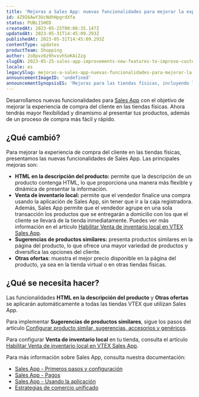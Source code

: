 ```yaml
---
title: 'Mejoras a Sales App: nuevas funcionalidades para mejorar la experiencia del cliente en la tienda física'
id: 4Z9I6AwY3UcNdhHpgrdXfa
status: PUBLISHED
createdAt: 2023-05-25T00:06:35.147Z
updatedAt: 2023-05-31T14:45:09.293Z
publishedAt: 2023-05-31T14:45:09.293Z
contentType: updates
productTeam: Shopping
author: 2o8pvz6z9hvxvhSoKAiZzg
slugEN: 2023-05-25-sales-app-improvements-new-features-to-improve-customer-experience-in
locale: es
legacySlug: mejoras-a-sales-app-nuevas-funcionalidades-para-mejorar-la-experiencia-del
announcementImageID: 'undefined'
announcementSynopsisES: 'Mejoras para las tiendas físicas, incluyendo la nueva funcionalidad Venta en mano y sugerencias de productos similares.'
---
```


Desarrollamos nuevas funcionalidades para [Sales App](https://apps.vtex.com/vtex-instore/p) con el objetivo de mejorar la experiencia de compra del cliente en las tiendas físicas. Ahora tendrás mayor flexibilidad y dinamismo al presentar tus productos, además de un proceso de compra más fácil y rápido.

## ¿Qué cambió?

Para mejorar la experiencia de compra del cliente en las tiendas físicas, presentamos las nuevas funcionalidades de Sales App. Las principales mejoras son:

* **HTML en la descripción del producto:** permite que la descripción de un producto contenga HTML, lo que proporciona una manera más flexible y dinámica de presentar la información.
* **Venta de inventario local:** permite que el vendedor finalice una compra usando la aplicación de Sales App, sin tener que ir a la caja registradora. Además, Sales App permite que el vendedor agrupe en una sola transacción los productos que se entregarán a domicilio con los que el cliente se llevará de la tienda inmediatamente. Puedes ver más información en el artículo [Habilitar Venta de inventario local en VTEX Sales App](/es/tutorial/habilitar-venta-en-mano-en-vtex-sales-app--54eQN4rOH5yBYPGG2w8v9q).
* **Sugerencias de productos similares:** presenta productos similares en la página del producto, lo que ofrece una mayor variedad de productos y diversifica las opciones del cliente.
* **Otras ofertas**: muestra el mejor precio disponible en la página del producto, ya sea en la tienda virtual o en otras tiendas físicas.

## ¿Qué se necesita hacer?

Las funcionalidades **HTML en la descripción del producto** y **Otras ofertas** se aplicarán automáticamente a todas las tiendas VTEX que utilizan Sales App.

Para implementar **Sugerencias de productos similares**, sigue los pasos del artículo [Configurar producto similar, sugerencias, accesorios y genéricos](/es/tutorial/configurando-produto-similar-sugestoes-acessorios-e-genericos--tutorials_280).

Para configurar **Venta de inventario local** en tu tienda, consulta el artículo [Habilitar Venta de inventario local en VTEX Sales App](/es/tutorial/habilitar-venta-en-mano-en-vtex-sales-app--54eQN4rOH5yBYPGG2w8v9q).

Para más información sobre Sales App, consulta nuestra documentación:

* [Sales App - Primeros pasos y configuración](/es/tracks/instore-primeiros-passos-e-configuracoes--zav76TFEZlAjnyBVL5tRc)
* [Sales App - Pagos](/es/tracks/instore-pagamentos--43B4Nr7uZva5UdwWEt3PEy)
* [Sales App - Usando la aplicación](/es/tracks/instore-usando-o-app--4BYzQIwyOHvnmnCYQgLzdr)
* [Estrategias de comercio unificado](/es/tracks/estrategias-de-comercio-unificado--3WGDRRhc3vf1MJb9zGncnv)


